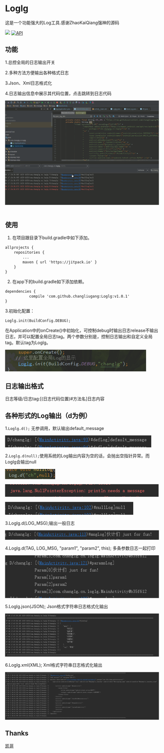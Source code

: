 # Loglg
这是一个功能强大的Log工具.感谢ZhaoKaiQiang强神的源码

[![](https://jitpack.io/v/changliugang/Loglg.svg)](https://jitpack.io/#changliugang/Loglg)
[![API](https://img.shields.io/badge/API-14%2B-green.svg?style=flat)](https://android-arsenal.com/api?level=14)

## 功能
1.总控全局的日志输出开关

2.多种方法方便输出各种格式日志

3.Json、Xml日志格式化

4.日志输出信息中展示其代码位置，点击跳转到日志代码

![](https://github.com/changliugang/Loglg/raw/master/art/loglg.gif)  

## 使用

1. 在项目跟目录下build.gradle中如下添加。
```
allprojects {
	repositories {
		...
		maven { url 'https://jitpack.io' }
	}
}
```
2. 在app下的build.gradle如下添加依赖。
```
dependencies {
	       compile 'com.github.changliugang:Loglg:v1.0.1'
}
```
3.初始化配置：
```
Loglg.init(BuildConfig.DEBUG);
```
在Application中的onCreate()中初始化，可控制debug时输出日志release不输出日志，并可以配置全局日志tag。两个参数分别是，控制日志输出和自定义全局tag。默认tag为Loglg。

![](https://github.com/changliugang/Loglg/raw/master/art/global_init.png)

## 日志输出格式
日志等级/日志tag:[(日志代码位置)#方法名]日志内容

## 各种形式的Log输出（d为例）
1.```Loglg.d();``` 无参调用，默认输出default_message

![](https://github.com/changliugang/Loglg/raw/master/art/no_arguments.png)

2.```Loglg.d(null);```使用系统的Log输出内容为空的话，会抛出空指针异常。而Loglg会输出null

![](https://github.com/changliugang/Loglg/raw/master/art/system_output_null.png)

![](https://github.com/changliugang/Loglg/raw/master/art/system_output_null_exception.png)

![](https://github.com/changliugang/Loglg/raw/master/art/loglg_output_null.png)

3.Loglg.d(LOG_MSG);输出一般日志

![](https://github.com/changliugang/Loglg/blob/master/art/common%20_log_output.png)

4.Loglg.d(TAG, LOG_MSG, "param1", "param2", this); 多条参数日志一起打印

![](https://github.com/changliugang/Loglg/raw/master/art/some_log_output_together.png)

5.Loglg.json(JSON);  Json格式字符串日志格式化输出

![](https://github.com/changliugang/Loglg/raw/master/art/Json_format_log.png)

6.Loglg.xml(XML); Xml格式字符串日志格式化输出

![](https://github.com/changliugang/Loglg/raw/master/art/Xml_format_log.png)

## Thanks

[凯哥][1]

[1]:http://blog.csdn.net/zhaokaiqiang1992 "凯哥"
